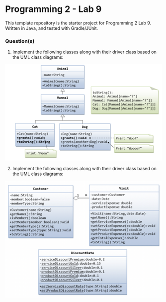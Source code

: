 # Programming 2 - Lab 9

This template repository is the starter project for Programming 2 Lab 9. Written in Java, and tested with Gradle/JUnit.

### Question(s)

1. Implement the following classes along with their driver class based on the UML class diagrams:

![](Q1.png)

2. Implement the following classes along with their driver class based on the UML class diagrams:

![](Q2.png)

